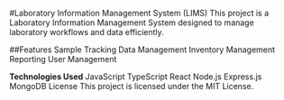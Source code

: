 #Laboratory Information Management System (LIMS)
This project is a Laboratory Information Management System designed to manage laboratory workflows and data efficiently.

##Features
Sample Tracking
Data Management
Inventory Management
Reporting
User Management

**Technologies Used**
JavaScript
TypeScript
React
Node.js
Express.js
MongoDB
License
This project is licensed under the MIT License.
